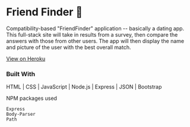 # Friend Finder :dancers:
Compatibility-based "FriendFinder" application -- basically a dating app. This full-stack site will take in results from a survey, then compare the answers with those from other users. The app will then display the name and picture of the user with the best overall match.

[View on Heroku](https://protected-hamlet-75370.herokuapp.com/)


### Built With

HTML | CSS | JavaScript | Node.js | Express | JSON | Bootstrap

NPM packages used

```
Express
Body-Parser
Path

```